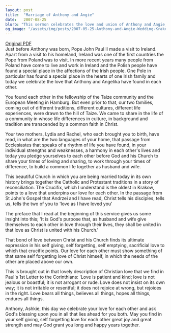 ```yaml
---
layout: post
title:  "Marriage of Anthony and Angie"
date:   2007-08-25
blurb: "This sermon celebrates the love and union of Anthony and Angie, who found each other in the Taize community. It emphasizes the importance of transcending cultural and traditional differences through common faith in Christ. The sermon also highlights the significance of self-giving, self-forgetting love, as exemplified by Christ's love for the Church."
og_image: "/assets/img/posts/2007-05-25-Anthony-and-Angie-Wedding-Krakow.png"
---
```

[Original PDF](/assets/pdf/2007-05-25-Anthony-and-Angie-Wedding-Krakow.pdf)    
Just before Anthony was born, Pope John Paul II made a visit to Ireland. Apart from a visit to his homeland, Ireland was one of the first countries the Pope from Poland was to visit. In more recent years many people from Poland have come to live and work in Ireland and the Polish people have found a special place in the affections of the Irish people. One Pole in particular has found a special place in the hearts of one Irish family and today we celebrate the love that Anthony and Angelika have found in each other. 

You found each other in the fellowship of the Taize community and the European Meeting in Hamburg. But even prior to that, our two families, coming out of different traditions, different cultures, different life experiences, were drawn to the hill of Taize. We came to share in the life of a community in whose life differences in culture, in background and tradition are transcended by a common faith in Christ. 

Your two mothers, Lydia and Rachel, who each brought you to birth, have read, in what are the two languages of your home, that passage from Ecclesiastes that speaks of a rhythm of life you have found, in your individual strengths and weaknesses, a harmony in each other's lives and today you pledge yourselves to each other before God and his Church to share your times of loving and sharing, to work through your times of difference, to build a common life together as husband and wife. 

This beautiful Church in which you are being married today in its own history brings together the Catholic and Protestant traditions in a story of reconciliation. The Crucifix, which I understand is the oldest in Krakow, points to a love that underpins our love for each other. In the passage from St John's Gospel that Andrzei and I have read, Christ tells his disciples, tells us, tells the two of you to 'love as I have loved you' 

The preface that I read at the beginning of this service gives us some insight into this; 'It is God's purpose that, as husband and wife give themselves to each other in love through their lives, they shall be united in that love as Christ is united with his Church.' 

That bond of love between Christ and his Church finds its ultimate expression in his self giving, self forgetting, self emptying, sacrificial love to which that crucifix points. Our love for each other must show something of that same self forgetting love of Christ himself, in which the needs of the other are placed above our own. 

This is brought out in that lovely description of Christian love that we find in Paul's 1st Letter to the Corinthians: 'Love is patient and kind; love is not jealous or boastful; it is not arrogant or rude. Love does not insist on its own way; it is not irritable or resentful; it does not rejoice at wrong, but rejoices in the right. Love bears all things, believes all things, hopes all things, endures all things. 

Anthony, Ashkie, this day we celebrate your love for each other and ask God's blessing upon you in all that lies ahead for you both. May you find in your self giving, self forgetting love for each other great joy and great strength and may God grant you long and happy years together.
